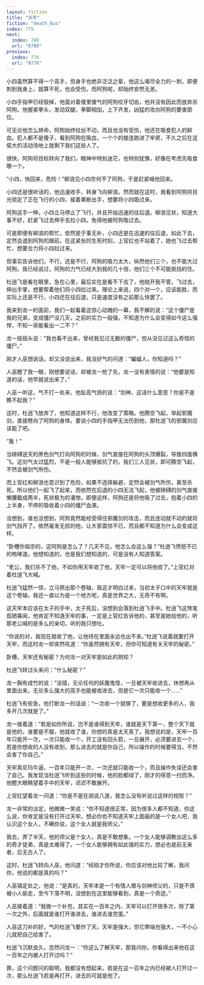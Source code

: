 ```yaml
---
layout: fiction
title: "天牢"
fiction: "death_bus"
index: 779
next:
  index: 780
  url: "0780"
previous:
  index: 778
  url: "0778"
---
```

小四虽然算不得一个高手，但身手也绝非泛泛之辈，他这么竭尽全力的一刺，即便刺到我身上，就算不死，也会受伤。而阿狗呢，却始终安然无恙。

小四手指甲已经毁掉，他面对着傻里傻气的阿狗咬牙切齿，他并没有因此而放弃杀阿狗。他握紧拳头，发动双腿，拳脚相加，上下齐发，凶猛的攻向阿狗的要害部位。

可无论他怎么拼命，阿狗始终纹丝不动，而且也没有受伤，他还在吸食犯人的鲜血。犯人都不是傻子，看到阿狗在吸血，一个个的接连跑进了牢房，不久之后在这偌大的活动场地上就剩下我们这些人了。

很快，阿狗将目标转向了我们，眼神中特别迷茫，也特别犹豫，好像在考虑先吸食哪一个。

“小四，快回来，危险！”柳浪见小四奈何不了阿狗，于是赶紧喊他回来。

小四还是很听话的，他迅速收手，转身飞向柳浪。然而就在这时，我看到阿狗将目光锁定了正在飞行的小四，接着果断出手，想要将小四吸过来。

阿狗这手一伸，小四立马停止了飞行，并且开始迅速的往后退。柳浪见状，知道大事不好，赶紧飞过去伸手去拉小四，免得他被阿狗吸过去。

可是即便有柳浪的帮忙，依然是于事无补，小四还是在迅速的往后退，如此下去，定然会退到阿狗的跟前。在这紧张的生死时刻，上官红也不站着了，她也飞过去帮忙，想要合力将小四拉过来。

但事实告诉他们，不行，还是不行，阿狗的吸力太大，纵然他们三个，也不能大过阿狗。我已经说过，阿狗的力气已经大到我的几十倍，他们三个不可能抵挡的住。

杜逍飞是看在眼里，急在心里，最后实在是看不下去了，他抛开我不管，飞过去，伸出手掌，想要帮着他们将小四拉过来。理论上来说，四个对一个，应该能胜，而实际上还是不行，小四还在往后退，只是速度没有之前那么快罢了。

我来到龙一的面前，我们一起看着这惊心动魄的一幕，我不解的说：“这个僵尸是我的兄弟，变成僵尸没几天，之前的实力一般强，不知道为什么会变得如今这么强悍，不知一哥能看出一二不？”

龙一摇摇头说：“我也看不出来，曾经我见过无数的僵尸，但从没见过这么奇怪的僵尸。”

刚才人巫想说话，却又没说出来，我没好气的问道：“蝙蝠人，你知道吗？”

人巫瞪了我一眼，刚想要说话，却被龙一抢了先，龙一没有表情的说：“他要是知道的话，他早就说出来了。”

人巫一听这，气不打一处来，他趾高气扬的说：“剑神，这话什么意思？你是不是瞧不起我？”

这时，杜逍飞放弃了，他知道这样不行，他改变了策略。他腾空飞起，举起邪魔剑，直接劈向了阿狗的身体。要说小四的手指甲无法伤到他，那杜逍飞的邪魔剑应该能了吧。

“轰！”

当磅礴逆天的黑色剑气打向阿狗的时候，剑气直接在阿狗的头顶爆裂，导致四面横飞。这剑气太过猛烈，不是一般人能够抵抗了的，我们三人见状，即可腾空飞起，不然会被剑气所伤。

而上官红和柳浪也意识到了危险，如果不选择躲避，定然会被剑气所伤，甚至杀死。所以他们一起飞了起来，而依然在后退的小四无法飞起，他被磅礴的剑气直接懒腰截成两半，死状极为的凄惨。即便这样，阿狗还是将他吸了过去，抱着小四的上半身，不停的吸收着小四的僵尸血液。

没想到，谁也没想到，阿狗竟然能经受得住邪魔剑的攻击，而且连动就不动的就将剑气挡开了。依然毫发无损的他，让大家震惊不已，而且都不知道为什么会变成这样。

“卧槽你祖宗的，这阿狗是怎么了？几天不见，他怎么会这么强？”杜逍飞愤怒不已的咆哮道。他想知道的，也是我们想知道的，可是没有人知道答案。

“老公，我们杀不了他，不如你用天牢收了他，天牢一定可以将他收了。”上官红对着杜逍飞大喊。

杜逍飞猛然一惊，立马祭出那个卷轴，我这才明白过来，当初太子口中的天牢就是这个卷轴，我还一直以为是一个地方呢，真是世界之大，无奇不有啊。

这天牢本应该在太子的手中，太子死后，没想到会落到杜逍飞手中。杜逍飞这煞笔孤陋寡闻，他肯定不知道天牢的事，一定是上官红告诉他的，甚至是她给他的，听那老公喊的是多么的亲切，听的我只想吐。

“你说的对，我现在就收了他，让他待在里面永远也出不来。”杜逍飞说着就要打开天牢，而这时龙一却突然吼道：“你虽然拥有天牢，但你可知道有关天牢的秘密。”

卧槽，天牢还有秘密？为何龙一对天牢是如此的熟知？

杜逍飞转过头来问：“什么秘密？”

龙一胸有成竹的说：“没错，无论任何的妖魔鬼怪，一旦被天牢收进去，休想再从里面出来。无论多么强大的高手也能被收进去，但是它一次只能收一个……”

杜逍飞有些急，他打断龙一的话说：“一次收一个就够了，要是想收更多的人，我多开几次就是了。”

龙一接着道：“若是如你所说，岂不是谁得到天牢，谁就是天下第一，整个天下就是他的，谁要是不服，他就收了谁，你想的真是太天真了。我想说的是，天牢一百年只能开一次，一次只能收一个，开工没有回头箭，一旦展开，必须要进去一个，若是你想收的人没有收到，那么进去的就是你自己，所以操作的时候要得当，不然会害了你自己。”

天牢真尼玛牛逼，一百年只能开一次，一次还就只能收一个，而且操作失误还会害了自己。我发现当杜逍飞听到这些的时候，他的脸都绿了，刚才的得意一扫而净。他瞪大眼睛望着手中的天牢，迟迟不敢展开。

上官红望着龙一问道：“你是不是在胡说八道，我怎么没有听说过这样的规矩？”

龙一非常的淡定，他微微一笑说：“你不知道很正常，因为很多人都不知道，你这么说，你肯定是没有打开过天牢。想必你也不知道天牢上面画的是一个女人吧，我认识这个女人，不瞒你说，这个女人就是我师父。”

我去，弄了半天，他的师父是个女人，真是不敢想象。一个女人能够调教出这么多的奇才徒弟，真是太难得了。一个女人能够拥有如此强的实力，想必也是前无来者，后无古人了。

这时，杜逍飞转向人巫，他问道：“经刚才你所说，你应该对他比较了解，我问你，他说的都是真的吗？”

人巫镇定处之，他说：“是真的，天牢本是一个有情人赠与剑神师父的，只是不慎被小人偷走，至今下落不明，没想到在这里能够看到，真是一个奇迹。”

人巫接着道：“我做一个补充，其实在一百年之内，天牢可以打开很多次，除了第一次之外，后面就是谁打开谁进去，谁进去谁完蛋。”

人巫这刀补的好，气的杜逍飞要炸了天。天牢是强大，但它弊端也强大，一不小心儿就把自己给害了。

杜逍飞沉默良久，忽然问龙一：“你这么了解天牢，那我问你，你看得出来他在这一百年之内被人打开过吗？”

靠，这个问题问的聪明，我都没有想起来。若是在这一百年之内已经被人打开过一次，那么杜逍飞若是再打开，进去的可就是他了。